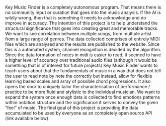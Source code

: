 Key Music Finder is a completely autonomous program. That means there is no community input or curation that goes into the music analysis. If the AI is wildly wrong, then that is something it needs to acknowledge and do improve in accuracy. The intention of this project is to help understand the structural significance that goes into creating great and memorable tracks. We want to see correlation between multiple songs, from multiple artist from a large range of genres. 
The data collected comprises of entirely MIDI files which are analysed and the results are published to the website. Since this is a automated system, channel recognition is decided by the algorithm. Since the data formation of notes in midi is easier to read, it seemed to have a higher level of accuracy over traditional audio files (although it would be something that is of interest for future projects)
Key Music Finder wants to teach users about that the fundamentals of music in a way that does not tell the user to read note by note the correctly but instead, allow for flexible learning based scales and array of possible chord progressions. It also opens the door to uniquely tailor the characterisation of performance / practice to be more fluid and stylistic to the individual musician. 
We want to expand the system once enough data is collected to find emotions patterns within notation structure and the significance it serves to convey the given “feel” of music. 
The final goal of this project is providing the data accumulated to be used by everyone as an completely open source API (link available below). 

